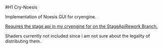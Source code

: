 #H1 Cry-Noesis


Implementation of Noesis GUI for cryengine.


[Requires the stage api in my cryengine for on the StageApiRework Branch.](https://github.com/sunnlok/CRYENGINE/tree/StageApiRework)

Shaders currently not included since i am not sure about the legality of distributing them.